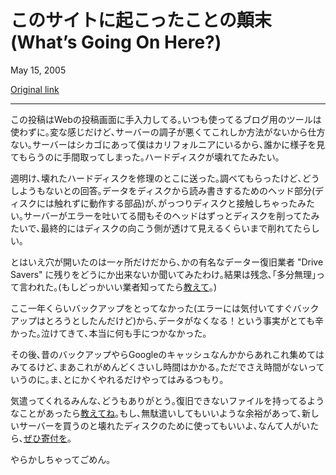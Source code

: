このサイトに起こったことの顛末(What’s Going On Here?)
=====================

May 15, 2005

[Original link](http://www.aaronsw.com/weblog/whaaaa)

* * * * *

<!--
I’m adding this post not through blogging software, like I normally do,
but by hand, right into the webpage. It feels odd. I’m doing this
because a week or so ago my web server started making funny error
messages and not working so well. The web server is in Chicago and I am
in California so it took a day or two to get someone to check on it. The
conclusion was the hard drive had been fried.
-->
この投稿はWebの投稿画面に手入力してる｡いつも使ってるブログ用のツールは使わずに｡変な感じだけど､サーバーの調子が悪くてこれしか方法がないから仕方ない｡サーバーはシカゴにあって僕はカリフォルニアにいるから､誰かに様子を見てもらうのに手間取ってしまった｡ハードディスクが壊れてたみたい｡

<!--
When the weekend ended, we sent the disk to a disk repair place. They
took a look at it and a couple days later said that they couldn’t do
anything. The heads that normally read and write data on a hard drive by
floating over the magnetized platter had crashed right into it. While
the computer was giving us error messages it was also scratching away a
hole in the platter. It got so thin that you could see through it.
-->
週明け､壊れたハードディスクを修理のとこに送った｡調べてもらったけど､どうしようもないとの回答｡データをディスクから読み書きするためのヘッド部分(ディスクには触れずに動作する部品)が､がっつりディスクと接触しちゃったみたい｡サーバーがエラーを吐いてる間もそのヘッドはずっとディスクを削ってたみたいで､最終的にはディスクの向こう側が透けて見えるくらいまで削れてたらしい｡

<!--
This was just in one spot on the disk, though, so we tried calling the
famed Drive Savers to see if they could recover the rest. They seemed to
think they wouldn’t have any better luck. (Please, plase, please, [tell
me](mailto:me@aaronsw.com) if you know someplace to try.)
-->
とはいえ穴が開いたのは一ヶ所だけだから､かの有名なデーター復旧業者 "Drive Savers" に残りをどうにか出来ないか聞いてみたわけ｡結果は残念､｢多分無理｣って言われた｡(もしどっかいい業者知ってたら[教えて](mailto:me@aaronsw.com)｡)

<!--
I hadn’t backed the disk up for at least a year (in fairness, I was
literally going to back it up when I found it giving off error messages)
and the thought of the loss of all that data was crushing. I broke down
crying and couldn’t function.
-->
ここ一年くらいバックアップをとってなかった(エラーには気付いてすぐバックアップはとろうとしたんだけど)から､データがなくなる！という事実がとても辛かった｡泣けてきて､本当に何も手につかなかった｡

<!--
I’ve since been trying to piece things together from the old backup and
the Google cache and so on, but it’s a painful and time-consuming
process, and even without this on my hands I am extremely lacking time.
I’ll try my best, though.
-->
その後､昔のバックアップやらGoogleのキャッシュなんかからあれこれ集めてはみてるけど､まあこれがめんどくさいし時間はかかる｡ただでさえ時間がないっていうのに｡ま､とにかくやれるだけやってはみるつもり｡

<!--
Thanks to everyone for their kind words and support. If you have some
files you think I might be missing, [let me
know](mailto:me@aaronsw.com). If you have some disposable income and
want to help fund the purchase of a new server and perhaps the recovery
of the old disk, [you can make a
donation](https://www.paypal.com/cgi-bin/webscr?cmd=_xclick&business=me%40aaronsw%2ecom&item_name=Server+Support).
-->
気遣ってくれるみんな､どうもありがとう｡復旧できないファイルを持ってるようなことがあったら[教えてね](mailto:me@aaronsw.com)｡もし､無駄遣いしてもいいような余裕があって､新しいサーバーを買うのと壊れたディスクのために使ってもいいよ､なんて人がいたら､[ぜひ寄付を](https://www.paypal.com/cgi-bin/webscr?cmd=_xclick&business=me%40aaronsw%2ecom&item_name=Server+Support)｡

<!--
Sorry for screwing up.
-->
やらかしちゃってごめん｡
